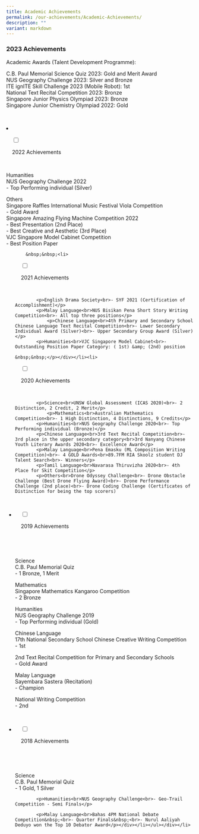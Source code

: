 ```yaml
---
title: Academic Achievements
permalink: /our-achievements/Academic-Achievements/
description: ""
variant: markdown
---
```

### 2023 Achievements

Academic Awards (Talent Development Programme):

C.B. Paul Memorial Science Quiz 2023: Gold and Merit Award<br>
NUS Geography Challenge 2023: Silver and Bronze<br>
ITE ignITE Skill Challenge 2023 (Mobile Robot): 1st<br>
National Text Recital Competition 2023: Bronze<br>
Singapore Junior Physics Olympiad 2023: Bronze<br>
Singapore Junior Chemistry Olympiad 2022: Gold<br>


&nbsp;&nbsp;<p></p><li>

&nbsp;&nbsp;&nbsp;&nbsp;<input type="checkbox" id="accordion7">

&nbsp;&nbsp;&nbsp;&nbsp;<label for="accordion7">2022 Achievements</label>

&nbsp;&nbsp;&nbsp;&nbsp;<div>

Humanities<br>NUS Geography Challenge 2022<br>- Top Performing individual (Silver)

Others<br>Singapore Raffles International Music Festival Viola Competition<br>- Gold Award<br>Singapore Amazing Flying Machine Competition 2022<br>- Best Presentation (2nd Place)<br>- Best Creative and Aesthetic (3rd Place)<br>VJC Singapore Model Cabinet Competition<br>- Best Position Paper
	
<ul class="jekyllcodex_accordion">
	
		&nbsp;&nbsp;<li>

&nbsp;&nbsp;&nbsp;&nbsp;<input type="checkbox" id="accordion2">

&nbsp;&nbsp;&nbsp;&nbsp;<label for="accordion2">2021 Achievements</label>

&nbsp;&nbsp;&nbsp;&nbsp;<div>
			
			<p>English Drama Society<br>- SYF 2021 (Certification of Accomplishment)</p>
			<p>Malay Language<br>NUS Bisikan Pena Short Story Writing Competition<br>- All top three positions</p>
				<p>Chinese Language<br>4th Primary and Secondary School Chinese Language Text Recital Competition<br>- Lower Secondary Individual Award (Silver)<br>- Upper Secondary Group Award (Silver)  </p>
			<p>Humanities<br>VJC Singapore Model Cabinet<br>- Outstanding Position Paper Category: ( 1st) &amp; (2nd) position
	
	&nbsp;&nbsp;</p></div></li><li>

&nbsp;&nbsp;&nbsp;&nbsp;<input type="checkbox" id="accordion3">

&nbsp;&nbsp;&nbsp;&nbsp;<label for="accordion3">2020 Achievements</label>

&nbsp;&nbsp;&nbsp;&nbsp;<div>
			
			<p>Science<br>UNSW Global Assessment (ICAS 2020)<br>- 2 Distinction, 2 Credit, 2 Merit</p>
				<p>Mathematics<br>Australian Mathematics Competition<br>- 1 High Distinction, 4 Distinctions, 9 Credits</p>
			<p>Humanities<br>NUS Geography Challenge 2020<br>- Top Performing individual (Bronze)</p>
			<p>Chinese Language<br>3rd Text Recital Competition<br>- 3rd place in the upper secondary category<br>3rd Nanyang Chinese Youth Literary Awards 2020<br>- Excellence Award</p>
			<p>Malay Language<br>Pena Emasku (ML Composition Writing Competition)<br>- 4 GOLD Awards<br>89.7FM RIA Skoolz student DJ Talent Search<br>- Winners</p>
			<p>Tamil Language<br>Navarasa Thiruvizha 2020<br>- 4th Place for Skit Competition</p>
			<p>Others<br>Drone Odyssey Challenge<br>- Drone Obstacle Challenge (Best Drone Flying Award)<br>- Drone Performance Challenge (2nd place)<br>- Drone Coding Challenge (Certificates of Distinction for being the top scorers)

&nbsp;&nbsp;</p></div></li><li>

&nbsp;&nbsp;&nbsp;&nbsp;<input type="checkbox" id="accordion4">

&nbsp;&nbsp;&nbsp;&nbsp;<label for="accordion4">2019 Achievements</label>

&nbsp;&nbsp;&nbsp;&nbsp;<div>

&nbsp;&nbsp;&nbsp;&nbsp;&nbsp;&nbsp;<p>Science<br>C.B. Paul Memorial Quiz<br>- 1 Bronze, 1 Merit</p>
			<p>Mathematics<br>Singapore Mathematics Kangaroo Competition<br>- 2 Bronze&nbsp;</p>
			<p>Humanities<br>NUS Geography Challenge 2019<br>- Top Performing individual (Gold)</p>
					<p>Chinese Language<br>17th National Secondary School Chinese Creative Writing Competition&nbsp;<br>- 1st</p>
			<p>2nd Text Recital Competition for Primary and Secondary Schools&nbsp;<br>- Gold Award  </p>
			<p>Malay Language<br>Sayembara Sastera (Recitation)<br>- Champion</p>
			<p>National Writing Competition&nbsp;<br>- 2nd

&nbsp;&nbsp;</p></div></li><li>

&nbsp;&nbsp;&nbsp;&nbsp;<input type="checkbox" id="accordion5">

&nbsp;&nbsp;&nbsp;&nbsp;<label for="accordion5">2018 Achievements</label>

&nbsp;&nbsp;&nbsp;&nbsp;<div>

&nbsp;&nbsp;&nbsp;&nbsp;&nbsp;&nbsp;<p>Science<br>C.B. Paul Memorial Quiz<br>- 1 Gold, 1 Silver</p>
			
			<p>Humanities<br>NUS Geography Challenge<br>- Geo-Trail Competition - Semi Finals</p>

			<p>Malay Language<br>Bahas 4PM National Debate Competition&nbsp;<br>- Quarter Finals&nbsp;<br>- Nurul Aaliyah Deduyo won the Top 10 Debator Award</p></div></li></ul></div></li>